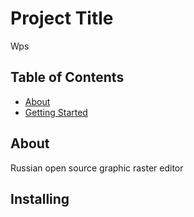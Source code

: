 # Project Title

Wps

## Table of Contents

- [About](#about)
- [Getting Started](#installing)

## About <a name = "about"></a>

Russian open source graphic raster editor

## Installing <a name = "installing"></a>
